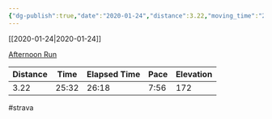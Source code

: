```yaml
---
{"dg-publish":true,"date":"2020-01-24","distance":3.22,"moving_time":"25:32","elapsed_time":"26:18","pace":"7:56","total_elevation_gain":172,"url":"https://www.strava.com/activities/3040573863","permalink":"/01-personal/strava/2020-01-24-afternoon-run/","dgPassFrontmatter":true}
---
```



[[2020-01-24\|2020-01-24]]

[Afternoon Run](https://www.strava.com/activities/3040573863)

| Distance | Time  | Elapsed Time | Pace | Elevation |
| -------- | ----- | ------------ | ---- | --------- |
| 3.22     | 25:32 | 26:18        | 7:56 | 172       |




#strava

